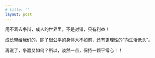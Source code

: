 ```yaml
---
# title: ''
layout: post
---
```

用不着去争辩，成人的世界里，不是对错，只有利益！

成长带给我们的，除了很公平的身体大不如前，还有更理性的“向生活低头”。

再说了，争赢又如何？所以，淡然一点，保持一颗平常心！！
